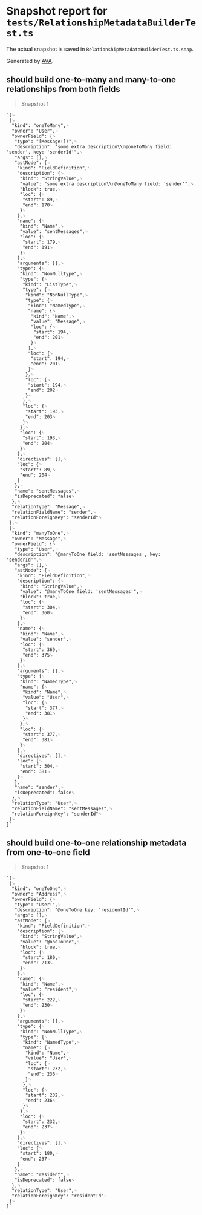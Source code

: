 # Snapshot report for `tests/RelationshipMetadataBuilderTest.ts`

The actual snapshot is saved in `RelationshipMetadataBuilderTest.ts.snap`.

Generated by [AVA](https://ava.li).

## should build one-to-many and many-to-one relationships from both fields

> Snapshot 1

    `[␊
     {␊
      "kind": "oneToMany",␊
      "owner": "User",␊
      "ownerField": {␊
       "type": "[Message!]!",␊
       "description": "some extra description\\n@oneToMany field: 'sender', key: 'senderId'",␊
       "args": [],␊
       "astNode": {␊
        "kind": "FieldDefinition",␊
        "description": {␊
         "kind": "StringValue",␊
         "value": "some extra description\\n@oneToMany field: 'sender'",␊
         "block": true,␊
         "loc": {␊
          "start": 89,␊
          "end": 170␊
         }␊
        },␊
        "name": {␊
         "kind": "Name",␊
         "value": "sentMessages",␊
         "loc": {␊
          "start": 179,␊
          "end": 191␊
         }␊
        },␊
        "arguments": [],␊
        "type": {␊
         "kind": "NonNullType",␊
         "type": {␊
          "kind": "ListType",␊
          "type": {␊
           "kind": "NonNullType",␊
           "type": {␊
            "kind": "NamedType",␊
            "name": {␊
             "kind": "Name",␊
             "value": "Message",␊
             "loc": {␊
              "start": 194,␊
              "end": 201␊
             }␊
            },␊
            "loc": {␊
             "start": 194,␊
             "end": 201␊
            }␊
           },␊
           "loc": {␊
            "start": 194,␊
            "end": 202␊
           }␊
          },␊
          "loc": {␊
           "start": 193,␊
           "end": 203␊
          }␊
         },␊
         "loc": {␊
          "start": 193,␊
          "end": 204␊
         }␊
        },␊
        "directives": [],␊
        "loc": {␊
         "start": 89,␊
         "end": 204␊
        }␊
       },␊
       "name": "sentMessages",␊
       "isDeprecated": false␊
      },␊
      "relationType": "Message",␊
      "relationFieldName": "sender",␊
      "relationForeignKey": "senderId"␊
     },␊
     {␊
      "kind": "manyToOne",␊
      "owner": "Message",␊
      "ownerField": {␊
       "type": "User",␊
       "description": "@manyToOne field: 'sentMessages', key: 'senderId'",␊
       "args": [],␊
       "astNode": {␊
        "kind": "FieldDefinition",␊
        "description": {␊
         "kind": "StringValue",␊
         "value": "@manyToOne field: 'sentMessages'",␊
         "block": true,␊
         "loc": {␊
          "start": 304,␊
          "end": 360␊
         }␊
        },␊
        "name": {␊
         "kind": "Name",␊
         "value": "sender",␊
         "loc": {␊
          "start": 369,␊
          "end": 375␊
         }␊
        },␊
        "arguments": [],␊
        "type": {␊
         "kind": "NamedType",␊
         "name": {␊
          "kind": "Name",␊
          "value": "User",␊
          "loc": {␊
           "start": 377,␊
           "end": 381␊
          }␊
         },␊
         "loc": {␊
          "start": 377,␊
          "end": 381␊
         }␊
        },␊
        "directives": [],␊
        "loc": {␊
         "start": 304,␊
         "end": 381␊
        }␊
       },␊
       "name": "sender",␊
       "isDeprecated": false␊
      },␊
      "relationType": "User",␊
      "relationFieldName": "sentMessages",␊
      "relationForeignKey": "senderId"␊
     }␊
    ]`

## should build one-to-one relationship metadata from one-to-one field

> Snapshot 1

    `[␊
     {␊
      "kind": "oneToOne",␊
      "owner": "Address",␊
      "ownerField": {␊
       "type": "User!",␊
       "description": "@oneToOne key: 'residentId'",␊
       "args": [],␊
       "astNode": {␊
        "kind": "FieldDefinition",␊
        "description": {␊
         "kind": "StringValue",␊
         "value": "@oneToOne",␊
         "block": true,␊
         "loc": {␊
          "start": 180,␊
          "end": 213␊
         }␊
        },␊
        "name": {␊
         "kind": "Name",␊
         "value": "resident",␊
         "loc": {␊
          "start": 222,␊
          "end": 230␊
         }␊
        },␊
        "arguments": [],␊
        "type": {␊
         "kind": "NonNullType",␊
         "type": {␊
          "kind": "NamedType",␊
          "name": {␊
           "kind": "Name",␊
           "value": "User",␊
           "loc": {␊
            "start": 232,␊
            "end": 236␊
           }␊
          },␊
          "loc": {␊
           "start": 232,␊
           "end": 236␊
          }␊
         },␊
         "loc": {␊
          "start": 232,␊
          "end": 237␊
         }␊
        },␊
        "directives": [],␊
        "loc": {␊
         "start": 180,␊
         "end": 237␊
        }␊
       },␊
       "name": "resident",␊
       "isDeprecated": false␊
      },␊
      "relationType": "User",␊
      "relationForeignKey": "residentId"␊
     }␊
    ]`
